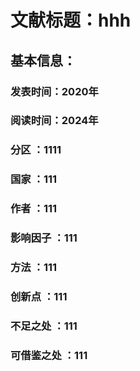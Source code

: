# 文献标题：hhh
## 基本信息：
### 发表时间：2020年
### 阅读时间：2024年
### 分区 ：1111
### 国家 ：111
### 作者 ：111
### 影响因子 ：111
###  方法 ：111
### 创新点 ：111
### 不足之处 ：111
### 可借鉴之处 ：111